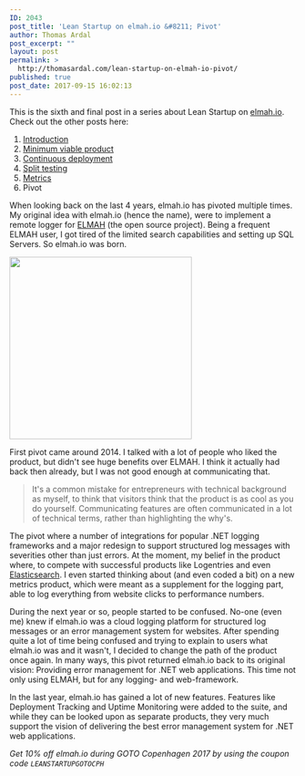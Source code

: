 ```yaml
---
ID: 2043
post_title: 'Lean Startup on elmah.io &#8211; Pivot'
author: Thomas Ardal
post_excerpt: ""
layout: post
permalink: >
  http://thomasardal.com/lean-startup-on-elmah-io-pivot/
published: true
post_date: 2017-09-15 16:02:13
---
```

This is the sixth and final post in a series about Lean Startup on <a href="https://elmah.io/?utm_source=thomasardal&utm_campaign=thomasardal&utm_medium=blog">elmah.io</a>. Check out the other posts here:

<ol>
<li><a href="http://thomasardal.com/lean-startup-on-elmah-io-introduction/">Introduction</a></li>
<li><a href="http://thomasardal.com/lean-startup-on-elmah-io-minimum-viable-product/">Minimum viable product</a></li>
<li><a href="http://thomasardal.com/lean-startup-on-elmah-io-continuous-deployment/">Continuous deployment</a></li>
<li><a href="http://thomasardal.com/lean-startup-on-elmah-io-split-testing/">Split testing</a></li>
<li><a href="http://thomasardal.com/lean-startup-on-elmah-io-metrics/">Metrics</a></li>
<li>Pivot</li>
</ol>

When looking back on the last 4 years, elmah.io has pivoted multiple times. My original idea with elmah.io (hence the name), were to implement a remote logger for <a href="https://elmah.github.io/" target="_blank">ELMAH</a> (the open source project). Being a frequent ELMAH user, I got tired of the limited search capabilities and setting up SQL Servers. So elmah.io was born.

<img src="http://thomasardal.com/wp-content/uploads/2017/09/pivot.gif" alt="" width="320" height="320" class="aligncenter size-full wp-image-2068" />

First pivot came around 2014. I talked with a lot of people who liked the product, but didn't see huge benefits over ELMAH. I think it actually had back then already, but I was not good enough at communicating that.

<blockquote>It's a common mistake for entrepreneurs with technical background as myself, to think that visitors think that the product is as cool as you do yourself. Communicating features are often communicated in a lot of technical terms, rather than highlighting the why's.</blockquote>

The pivot where a number of integrations for popular .NET logging frameworks and a major redesign to support structured log messages with severities other than just errors. At the moment, my belief in the product where, to compete with successful products like Logentries and even <a href="https://www.elastic.co/products/elasticsearch" target="_blank">Elasticsearch</a>. I even started thinking about (and even coded a bit) on a new metrics product, which were meant as a supplement for the logging part, able to log everything from website clicks to performance numbers.

During the next year or so, people started to be confused. No-one (even me) knew if elmah.io was a cloud logging platform for structured log messages or an error management system for websites. After spending quite a lot of time being confused and trying to explain to users what elmah.io was and it wasn't, I decided to change the path of the product once again. In many ways, this pivot returned elmah.io back to its original vision: Providing error management for .NET web applications. This time not only using ELMAH, but for any logging- and web-framework.

In the last year, elmah.io has gained a lot of new features. Features like Deployment Tracking and Uptime Monitoring were added to the suite, and while they can be looked upon as separate products, they very much support the vision of delivering the best error management system for .NET web applications.

<em>Get 10% off elmah.io during GOTO Copenhagen 2017 by using the coupon code <code>LEANSTARTUPGOTOCPH</code></em>